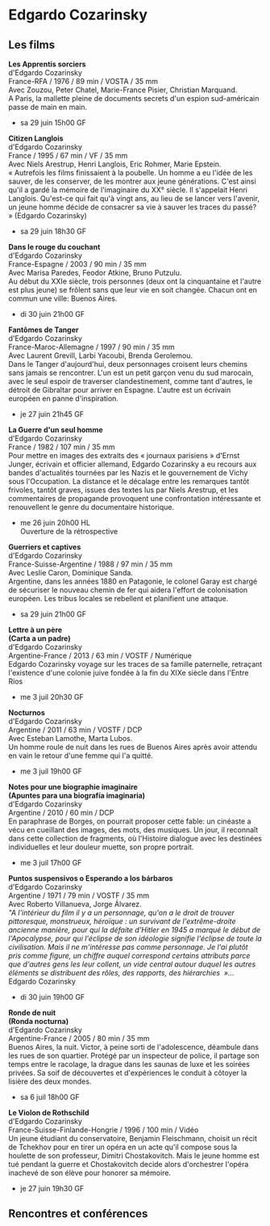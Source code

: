 # Edgardo Cozarinsky

## Les films

**Les Apprentis sorciers**  
d'Edgardo Cozarinsky  
France-RFA / 1976 / 89 min / VOSTA / 35 mm  
Avec Zouzou, Peter Chatel, Marie-France Pisier, Christian Marquand.  
A Paris, la mallette pleine de documents secrets d'un espion sud-américain passe de main en main.

- sa 29 juin 15h00 GF

**Citizen Langlois**  
d'Edgardo Cozarinsky  
France / 1995 / 67 min / VF / 35 mm  
Avec Niels Arestrup, Henri Langlois, Eric Rohmer, Marie Epstein.  
« Autrefois les films finissaient à la poubelle. Un homme a eu l'idée de les sauver, de les conserver, de les montrer aux jeune générations. C'est ainsi qu'il a gardé la mémoire de l'imaginaire du XX° siècle. Il s'appelait Henri Langlois. Qu'est-ce qui fait qu'à vingt ans, au lieu de se lancer vers l'avenir, un jeune homme décide de consacrer sa vie à sauver les traces du passé? » (Edgardo Cozarinsky)

- sa 29 juin 18h30 GF

**Dans le rouge du couchant**  
d'Edgardo Cozarinsky  
France-Espagne / 2003 / 90 min / 35 mm  
Avec Marisa Paredes, Feodor Atkine, Bruno Putzulu.  
Au début du XXIe siècle, trois personnes (deux ont la cinquantaine et l'autre est plus jeune) se frôlent sans que leur vie en soit changée. Chacun ont en commun une ville: Buenos Aires.

- di 30 juin 21h00 GF

**Fantômes de Tanger**  
d'Edgardo Cozarinsky  
France-Maroc-Allemagne / 1997 / 90 min / 35 mm  
Avec Laurent Grevill, Larbi Yacoubi, Brenda Gerolemou.  
Dans le Tanger d'aujourd'hui, deux personnages croisent leurs chemins sans jamais se rencontrer. L'un est un petit garçon venu du sud marocain, avec le seul espoir de traverser clandestinement, comme tant d'autres, le détroit de Gibraltar pour arriver en Espagne. L'autre est un écrivain européen en panne d'inspiration.

- je 27 juin 21h45 GF

**La Guerre d'un seul homme**  
d'Edgardo Cozarinsky  
France / 1982 / 107 min / 35 mm  
Pour mettre en images des extraits des « journaux parisiens » d'Ernst Junger, écrivain et officier allemand, Edgardo Cozarinsky a eu recours aux bandes d'actualités tournées par les Nazis et le gouvernement de Vichy sous l'Occupation. La distance et le décalage entre les remarques tantôt frivoles, tantôt graves, issues des textes lus par Niels Arestrup, et les commentaires de propagande provoquent une confrontation intéressante et renouvellent le genre du documentaire historique.

- me 26 juin 20h00 HL  
Ouverture de la rétrospective

**Guerriers et captives**  
d'Edgardo Cozarinsky  
France-Suisse-Argentine / 1988 / 97 min / 35 mm  
Avec Leslie Caron, Dominique Sanda.  
Argentine, dans les années 1880 en Patagonie, le colonel Garay est chargé de sécuriser le nouveau chemin de fer qui aidera l'effort de colonisation européen. Les tribus locales se rebellent et planifient une attaque.

- sa 29 juin 21h00 GF

**Lettre à un père**  
**(Carta a un padre)**  
d'Edgardo Cozarinsky  
Argentine-France / 2013 / 63 min / VOSTF / Numérique  
Edgardo Cozarinsky voyage sur les traces de sa famille paternelle, retraçant l'existence d'une colonie juive fondée à la fin du XIXe siècle dans l'Entre Ríos

- me 3 juil 20h30 GF

**Nocturnos**  
d'Edgardo Cozarinsky  
Argentine / 2011 / 63 min / VOSTF / DCP  
Avec Esteban Lamothe, Marta Lubos.  
Un homme roule de nuit dans les rues de Buenos Aires après avoir attendu en vain le retour d'une femme qui l'a quitté.

- me 3 juil 19h00 GF

**Notes pour une biographie imaginaire**  
**(Apuntes para una biografía imaginaria)**  
d'Edgardo Cozarinsky  
Argentine / 2010 / 60 min / DCP  
En paraphrase de Borges, on pourrait proposer cette fable: un cinéaste a vécu en cueillant des images, des mots, des musiques. Un jour, il reconnaît dans cette collection de fragments, où l'Histoire dialogue avec les destinées individuelles et leur douleur muette, son propre portrait.

- me 3 juil 17h00 GF

**Puntos suspensivos o Esperando a los bárbaros**  
d'Edgardo Cozarinsky  
Argentine / 1971 / 79 min / VOSTF / 35 mm  
Avec Roberto Villanueva, Jorge Álvarez.  
_"A l'intérieur du film il y a un personnage, qu'on a le droit de trouver pittoresque, monstrueux, héroïque : un survivant de l'extrême-droite ancienne manière, pour qui la défaite d'Hitler en 1945 a marqué le début de l'Apocalypse, pour qui l'éclipse de son idéologie signifie l'éclipse de toute la civilisation. Mais il ne m'intéresse pas comme personnage. Je l'ai plutôt pris comme figure, un chiffre auquel correspond certains attributs parce que d'autres gens les leur collent, un vide central autour duquel les autres éléments se distribuent des rôles, des rapports, des hiérarchies  »..._ Edgardo Cozarinsky

- di 30 juin 19h00 GF

**Ronde de nuit**  
**(Ronda nocturna)**  
d'Edgardo Cozarinsky  
Argentine-France / 2005 / 80 min / 35 mm  
Buenos Aires, la nuit. Victor, à peine sorti de l'adolescence, déambule dans les rues de son quartier. Protégé par un inspecteur de police, il partage son temps entre le racolage, la drague dans les saunas de luxe et les soirées privées. Sa soif de découvertes et d'expériences le conduit à côtoyer la lisière des deux mondes.

- sa 6 juil 18h00 GF

**Le Violon de Rothschild**  
d'Edgardo Cozarinsky  
France-Suisse-Finlande-Hongrie / 1996 / 100 min / Vidéo  
Un jeune étudiant du conservatoire, Benjamin Fleischmann, choisit un récit de Tchekhov pour en tirer un opéra en un acte qu'il compose sous la houlette de son professeur, Dimitri Chostakovitch. Mais le jeune homme est tué pendant la guerre et Chostakovitch decide alors d'orchestrer l'opéra inachevé de son élève pour honorer sa mémoire.

- je 27 juin 19h30 GF

## Rencontres et conférences

